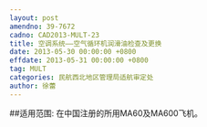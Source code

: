 ```yaml
---
layout: post
amendno: 39-7672
cadno: CAD2013-MULT-23
title: 空调系统——空气循环机润滑油检查及更换
date: 2013-05-30 00:00:00 +0800
effdate: 2013-05-31 00:00:00 +0800
tag: MULT
categories: 民航西北地区管理局适航审定处
author: 徐蕾
---
```


##适用范围:
在中国注册的所用MA60及MA600飞机。

